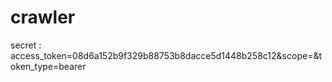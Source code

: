 crawler
=======
secret : access_token=08d6a152b9f329b88753b8dacce5d1448b258c12&scope=&token_type=bearer